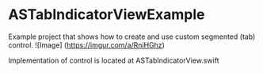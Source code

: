 # ASTabIndicatorViewExample
Example project that shows how to create and use custom segmented (tab) control.
![Image]
(https://imgur.com/a/RniHGhz)

Implementation of control is located at ASTabIndicatorView.swift
